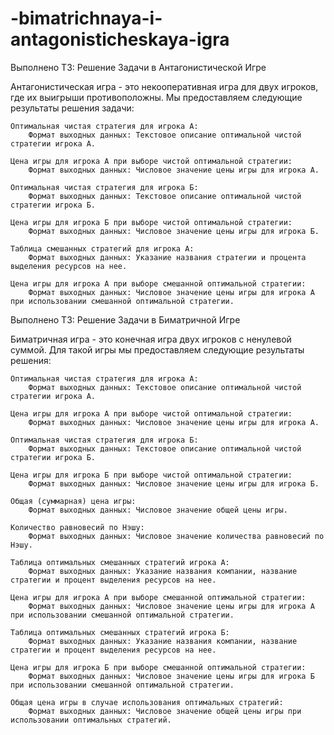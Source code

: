 # -bimatrichnaya-i-antagonisticheskaya-igra
Выполнено ТЗ: Решение Задачи в Антагонистической Игре

Антагонистическая игра - это некооперативная игра для двух игроков, где их выигрыши противоположны. Мы предоставляем следующие результаты решения задачи:

    Оптимальная чистая стратегия для игрока А:
        Формат выходных данных: Текстовое описание оптимальной чистой стратегии игрока А.

    Цена игры для игрока А при выборе чистой оптимальной стратегии:
        Формат выходных данных: Числовое значение цены игры для игрока А.

    Оптимальная чистая стратегия для игрока Б:
        Формат выходных данных: Текстовое описание оптимальной чистой стратегии игрока Б.

    Цена игры для игрока Б при выборе чистой оптимальной стратегии:
        Формат выходных данных: Числовое значение цены игры для игрока Б.

    Таблица смешанных стратегий для игрока А:
        Формат выходных данных: Указание названия стратегии и процента выделения ресурсов на нее.

    Цена игры для игрока А при выборе смешанной оптимальной стратегии:
        Формат выходных данных: Числовое значение цены игры для игрока А при использовании смешанной оптимальной стратегии.

Выполнено ТЗ: Решение Задачи в Биматричной Игре

Биматричная игра - это конечная игра двух игроков с ненулевой суммой. Для такой игры мы предоставляем следующие результаты решения:

    Оптимальная чистая стратегия для игрока А:
        Формат выходных данных: Текстовое описание оптимальной чистой стратегии игрока А.

    Цена игры для игрока А при выборе чистой оптимальной стратегии:
        Формат выходных данных: Числовое значение цены игры для игрока А.

    Оптимальная чистая стратегия для игрока Б:
        Формат выходных данных: Текстовое описание оптимальной чистой стратегии игрока Б.

    Цена игры для игрока Б при выборе чистой оптимальной стратегии:
        Формат выходных данных: Числовое значение цены игры для игрока Б.

    Общая (суммарная) цена игры:
        Формат выходных данных: Числовое значение общей цены игры.

    Количество равновесий по Нэшу:
        Формат выходных данных: Числовое значение количества равновесий по Нэшу.

    Таблица оптимальных смешанных стратегий игрока А:
        Формат выходных данных: Указание названия компании, название стратегии и процент выделения ресурсов на нее.

    Цена игры для игрока А при выборе смешанной оптимальной стратегии:
        Формат выходных данных: Числовое значение цены игры для игрока А при использовании смешанной оптимальной стратегии.

    Таблица оптимальных смешанных стратегий игрока Б:
        Формат выходных данных: Указание названия компании, название стратегии и процент выделения ресурсов на нее.

    Цена игры для игрока Б при выборе смешанной оптимальной стратегии:
        Формат выходных данных: Числовое значение цены игры для игрока Б при использовании смешанной оптимальной стратегии.

    Общая цена игры в случае использования оптимальных стратегий:
        Формат выходных данных: Числовое значение общей цены игры при использовании оптимальных стратегий.

